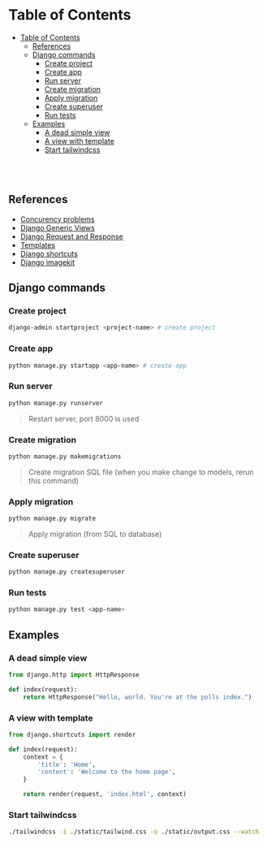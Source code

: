 # Table of Contents
- [Table of Contents](#table-of-contents)
  - [References](#references)
  - [Django commands](#django-commands)
    - [Create project](#create-project)
    - [Create app](#create-app)
    - [Run server](#run-server)
    - [Create migration](#create-migration)
    - [Apply migration](#apply-migration)
    - [Create superuser](#create-superuser)
    - [Run tests](#run-tests)
  - [Examples](#examples)
    - [A dead simple view](#a-dead-simple-view)
    - [A view with template](#a-view-with-template)
    - [Start tailwindcss](#start-tailwindcss)


<br />
<br />

## References
- [Concurency problems](https://docs.djangoproject.com/en/4.1/ref/models/expressions/#avoiding-race-conditions-using-f)
- [Django Generic Views](https://docs.djangoproject.com/en/4.1/topics/class-based-views/)
- [Django Request and Response](https://docs.djangoproject.com/en/4.1/ref/request-response)
- [Templates](https://docs.djangoproject.com/en/4.1/topics/templates/)
- [Django shortcuts](https://docs.djangoproject.com/en/4.1/topics/http/shortcuts/)
- [Django imagekit](https://github.com/matthewwithanm/django-imagekit)


## Django commands

### Create project
```bash
django-admin startproject <project-name> # create project
```

### Create app
```bash
python manage.py startapp <app-name> # create app
```

### Run server
```bash
python manage.py runserver
```
> Restart server, port 8000 is used

### Create migration
```bash
python manage.py makemigrations
```
>Create migration SQL file (when you make change to models, rerun this command)

### Apply migration
```bash
python manage.py migrate
```
>Apply migration (from SQL to database)

### Create superuser
```bash
python manage.py createsuperuser
```
### Run tests
```bash
python manage.py test <app-name>
```

## Examples

### A dead simple view
```python
from django.http import HttpResponse

def index(request):
    return HttpResponse("Hello, world. You're at the polls index.")
```

### A view with template
```python
from django.shortcuts import render

def index(request):
    context = {
        'title': 'Home',
        'content': 'Welcome to the home page',
    }

    return render(request, 'index.html', context)
```

### Start tailwindcss
```bash
./tailwindcss -i ./static/tailwind.css -o ./static/output.css --watch
```